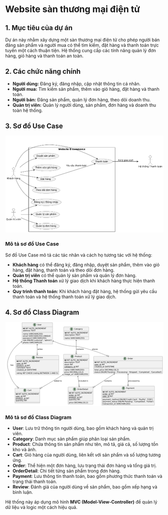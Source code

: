 # Website sàn thương mại điện tử

## 1. Mục tiêu của dự án
Dự án này nhằm xây dựng một sàn thương mại điện tử cho phép người bán đăng sản phẩm và người mua có thể tìm kiếm, đặt hàng và thanh toán trực tuyến một cách thuận tiện. Hệ thống cung cấp các tính năng quản lý đơn hàng, giỏ hàng và thanh toán an toàn.

## 2. Các chức năng chính
- **Người dùng:** Đăng ký, đăng nhập, cập nhật thông tin cá nhân.
- **Người mua:** Tìm kiếm sản phẩm, thêm vào giỏ hàng, đặt hàng và thanh toán.
- **Người bán:** Đăng sản phẩm, quản lý đơn hàng, theo dõi doanh thu.
- **Quản trị viên:** Quản lý người dùng, sản phẩm, đơn hàng và doanh thu toàn hệ thống.

## 3. Sơ đồ Use Case
![Use Case Diagram](./public/Tra/Images/ecommerce-usecase.png)

### Mô tả sơ đồ Use Case
Sơ đồ Use Case mô tả các tác nhân và cách họ tương tác với hệ thống:
- **Khách hàng** có thể đăng ký, đăng nhập, duyệt sản phẩm, thêm vào giỏ hàng, đặt hàng, thanh toán và theo dõi đơn hàng.
- **Quản trị viên** có thể quản lý sản phẩm và quản lý đơn hàng.
- **Hệ thống Thanh toán** xử lý giao dịch khi khách hàng thực hiện thanh toán.
- **Quy trình thanh toán:** Khi khách hàng đặt hàng, hệ thống gửi yêu cầu thanh toán và hệ thống thanh toán xử lý giao dịch.
## 4. Sơ đồ Class Diagram
![Class Diagram](./public/Tra/Images/ecommerce-class.png)

### Mô tả sơ đồ Class Diagram
- **User**: Lưu trữ thông tin người dùng, bao gồm khách hàng và quản trị viên.
- **Category**: Danh mục sản phẩm giúp phân loại sản phẩm.
- **Product**: Chứa thông tin sản phẩm như tên, mô tả, giá cả, số lượng tồn kho và ảnh.
- **Cart**: Giỏ hàng của người dùng, liên kết với sản phẩm và số lượng tương ứng.
- **Order**: Thể hiện một đơn hàng, lưu trạng thái đơn hàng và tổng giá trị.
- **OrderDetail**: Chi tiết từng sản phẩm trong đơn hàng.
- **Payment**: Lưu thông tin thanh toán, bao gồm phương thức thanh toán và trạng thái thanh toán.
- **Review**: Đánh giá của người dùng về sản phẩm, bao gồm xếp hạng và bình luận.

Hệ thống này áp dụng mô hình **MVC (Model-View-Controller)** để quản lý dữ liệu và logic một cách hiệu quả.
